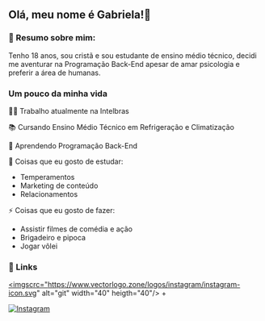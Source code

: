 ## Olá, meu nome é Gabriela!🥰

### 💓 Resumo sobre mim:
Tenho 18 anos, sou cristã e sou estudante de ensino médio técnico, decidi me aventurar na Programação Back-End apesar de amar psicologia e preferir a área de humanas.



### Um pouco da minha vida

👩‍💻 Trabalho atualmente na Intelbras

📚 Cursando Ensino Médio Técnico em Refrigeração e Climatização

🤯 Aprendendo Programação Back-End

🧠 Coisas que eu gosto de estudar:
- Temperamentos 
- Marketing de conteúdo
- Relacionamentos

⚡️ Coisas que eu gosto de fazer:
- Assistir filmes de comédia e ação
- Brigadeiro e pipoca
- Jogar vôlei



### 🔗 Links
<a href="https://www.instagram.com/gabipsilvaofc/?next=%2F"> <imgscrc="https://www.vectorlogo.zone/logos/instagram/instagram-icon.svg" alt="git" width="40" heigth="40"/> </a>+

[![Instagram](https://www.vectorlogo.zone/logos/instagram/instagram-icon.svg)](https://www.instagram.com/gabipsilvaofc/?next=%2F)
